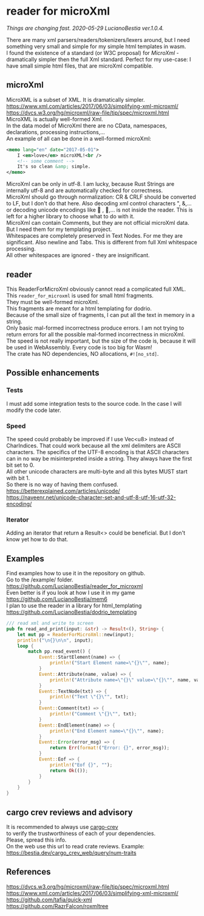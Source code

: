 # reader for microXml

*Things are changing fast. 2020-05-29 LucianoBestia ver.1.0.4.*  

There are many xml parsers/readers/tokenizers/lexers around, but I need something very small and simple for my simple html templates in wasm.  
I found the existence of a standard (or W3C proposal) for *MicroXml* - dramatically simpler then the full Xml standard. Perfect for my use-case: I have small simple html files, that are microXml compatible.  

## microXml

MicroXML is a subset of XML. It is dramatically simpler.  
<https://www.xml.com/articles/2017/06/03/simplifying-xml-microxml/>  
<https://dvcs.w3.org/hg/microxml/raw-file/tip/spec/microxml.html>  
MicroXML is actually well-formed Xml.  
In the data model of MicroXml there are no CData, namespaces, declarations, processing instructions,...  
An example of all can be done in a well-formed microXml:  

```xml
<memo lang="en" date="2017-05-01">
    I <em>love</em> microXML!<br />
    <!-- some comment -->
    It's so clean &amp; simple.
</memo>
```

MicroXml can be only in utf-8. I am lucky, because Rust Strings are internally utf-8 and are automatically checked for correctness.  
MicroXml should go through normalization: CR & CRLF should be converted to LF, but I don't do that here. Also decoding xml control characters &quot;, &amp;,... or decoding unicode encodings like &#xE343; , &#xE312;,... is not inside the reader. This is left for a higher library to choose what to do with it.  
MicroXml can contain Comments, but they are not official microXml data. But I need them for my templating project.  
Whitespaces are completely preserved in Text Nodes. For me they are significant. Also newline and Tabs. This is different from full Xml whitespace processing.  
All other whitespaces are ignored - they are insignificant.  

## reader

This ReaderForMicroXml obviously cannot read a complicated full XML.  
This `reader_for_microxml` is used for small html fragments.  
They must be well-formed microXml.  
This fragments are meant for a html templating for dodrio.  
Because of the small size of fragments, I can put all the text in memory in a string.  
Only basic mal-formed incorrectness produce errors. I am not trying to return errors for all the possible mal-formed incorrectness in microXml.  
The speed is not really important, but the size of the code is, because it will be used in WebAssembly. Every code is too big for Wasm!  
The crate has NO dependencies, NO allocations, `#![no_std]`.  

## Possible enhancements

### Tests

I must add some integration tests to the source code. In the case I will modify the code later.

### Speed

The speed could probably be improved if I use Vec\<u8\> instead of CharIndices. That could work because all the xml delimiters are ASCII characters. The specifics of the UTF-8 encoding is that ASCII characters can in no way be misinterpreted inside a string. They always have the first bit set to 0.  
All other unicode characters are multi-byte and all this bytes MUST start with bit 1.  
So there is no way of having them confused.  
<https://betterexplained.com/articles/unicode/>  
<https://naveenr.net/unicode-character-set-and-utf-8-utf-16-utf-32-encoding/>  

### Iterator

Adding an iterator that return a Result<> could be beneficial. But I don't know
yet how to do that.  

## Examples

Find examples how to use it in the repository on github.  
Go to the /example/ folder.  
<https://github.com/LucianoBestia/reader_for_microxml>  
Even better is if you look at how I use it in my game  
<https://github.com/LucianoBestia/mem6>  
I plan to use the reader in a library for html_templating  
<https://github.com/LucianoBestia/dodrio_templating>  

```rust
/// read xml and write to screen
pub fn read_and_print(input: &str) -> Result<(), String> {
    let mut pp = ReaderForMicroXml::new(input);
    println!("\n{}\n\n", input);
    loop {
        match pp.read_event() {
            Event::StartElement(name) => {
                println!("Start Element name=\"{}\"", name);
            }
            Event::Attribute(name, value) => {
                println!("Attribute name=\"{}\" value=\"{}\"", name, value);
            }
            Event::TextNode(txt) => {
                println!("Text \"{}\"", txt);
            }
            Event::Comment(txt) => {
                println!("Comment \"{}\"", txt);
            }
            Event::EndElement(name) => {
                println!("End Element name=\"{}\"", name);
            }
            Event::Error(error_msg) => {
                return Err(format!("Error: {}", error_msg));
            }
            Event::Eof => {
                println!("Eof {}", "");
                return Ok(());
            }
        }
    }
}
```

## cargo crev reviews and advisory

It is recommended to always use [cargo-crev](https://github.com/crev-dev/cargo-crev)  
to verify the trustworthiness of each of your dependencies.  
Please, spread this info.  
On the web use this url to read crate reviews. Example:  
<https://bestia.dev/cargo_crev_web/query/num-traits>  

## References

<https://dvcs.w3.org/hg/microxml/raw-file/tip/spec/microxml.html>  
<https://www.xml.com/articles/2017/06/03/simplifying-xml-microxml/>  
<https://github.com/tafia/quick-xml>  
<https://github.com/RazrFalcon/roxmltree>  
